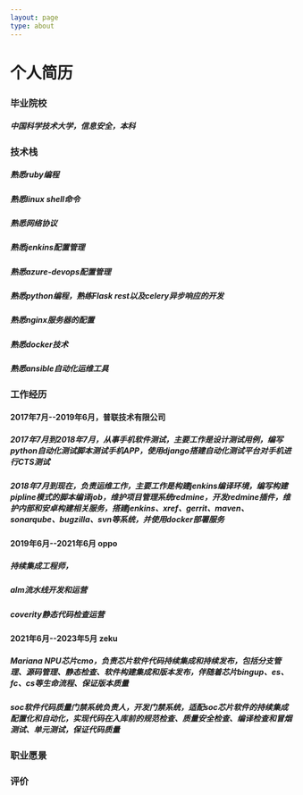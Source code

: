 ```yaml
---
layout: page
type: about
---
```


# 个人简历

### 毕业院校

##### 中国科学技术大学，信息安全，本科

### 技术栈

##### 熟悉ruby编程
##### 熟悉linux shell命令
##### 熟悉网络协议
##### 熟悉jenkins配置管理
##### 熟悉azure-devops配置管理
##### 熟悉python编程，熟练Flask rest以及celery异步响应的开发
##### 熟悉nginx服务器的配置
##### 熟悉docker技术
##### 熟悉ansible自动化运维工具

### 工作经历

#### 2017年7月--2019年6月，普联技术有限公司
##### 2017年7月到2018年7月，从事手机软件测试，主要工作是设计测试用例，编写python自动化测试脚本测试手机APP，使用django搭建自动化测试平台对手机进行CTS测试
##### 2018年7月到现在，负责运维工作，主要工作是构建jenkins编译环境，编写构建pipline模式的脚本编译job，维护项目管理系统redmine，开发redmine插件，维护内部和安卓构建相关服务，搭建jenkins、xref、gerrit、maven、sonarqube、bugzilla、svn等系统，并使用docker部署服务

#### 2019年6月--2021年6月 oppo

##### 持续集成工程师，
##### alm流水线开发和运营
##### coverity静态代码检查运营

#### 2021年6月--2023年5月 zeku

##### Mariana NPU芯片cmo，负责芯片软件代码持续集成和持续发布，包括分支管理、源码管理、静态检查、软件构建集成和版本发布，伴随着芯片bingup、es、fc、cs等生命流程、保证版本质量

##### soc软件代码质量门禁系统负责人，开发门禁系统，适配soc芯片软件的持续集成配置化和自动化，实现代码在入库前的规范检查、质量安全检查、编译检查和冒烟测试、单元测试，保证代码质量

### 职业愿景

### 评价

